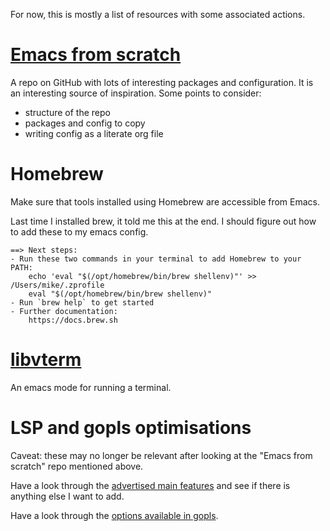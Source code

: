 For now, this is mostly a list of resources with some associated actions.

# [Emacs from scratch](https://github.com/daviwil/emacs-from-scratch)

A repo on GitHub with lots of interesting packages and configuration. It is an interesting source of inspiration. Some points to consider:

* structure of the repo
* packages and config to copy
* writing config as a literate org file

# Homebrew

Make sure that tools installed using Homebrew are accessible from Emacs.

Last time I installed brew, it told me this at the end. I should figure out how to add these to my emacs config.

```
==> Next steps:
- Run these two commands in your terminal to add Homebrew to your PATH:
    echo 'eval "$(/opt/homebrew/bin/brew shellenv)"' >> /Users/mike/.zprofile
    eval "$(/opt/homebrew/bin/brew shellenv)"
- Run `brew help` to get started
- Further documentation:
    https://docs.brew.sh
```

# [libvterm](https://github.com/akermu/emacs-libvterm)

An emacs mode for running a terminal.

# LSP and gopls optimisations

Caveat: these may no longer be relevant after looking at the "Emacs from scratch" repo mentioned above.

Have a look through the [advertised main features](https://emacs-lsp.github.io/lsp-mode/page/main-features/) and see if there is anything else I want to add.

Have a look through the [options available in gopls](https://github.com/golang/tools/blob/master/gopls/doc/emacs.md).
